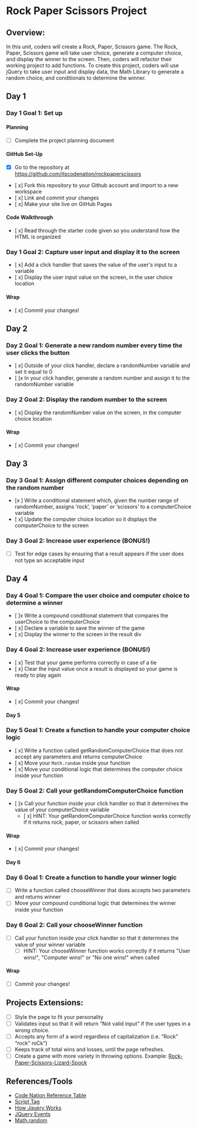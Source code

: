 # Rock Paper Scissors Project

## Overview:

In this unit, coders will create a Rock, Paper, Scissors game. The Rock, Paper, Scissors game will take user choice, generate a computer choice, and display the winner to the screen. Then, coders will refactor their working project to add functions. To create this project, coders will use jQuery to take user input and display data, the Math Library to generate a random choice, and conditionals to determine the winner.

## Day 1

### Day 1 Goal 1: Set up

#### Planning

- [ ] Complete the project planning document

#### GitHub Set-Up

- [x] Go to the repository at https://github.com/itscodenation/rockpaperscissors
- [ x] Fork this repository to your Github account and import to a new workspace
- [ x] Link and commit your changes
- [ x] Make your site live on GitHub Pages

#### Code Walkthrough

- [ x] Read through the starter code given so you understand how the HTML is organized

### Day 1 Goal 2: Capture user input and display it to the screen

- [ x] Add a click handler that saves the value of the user's input to a variable
- [ x] Display the user input value on the screen, in the user choice location

#### Wrap

- [ x] Commit your changes!

## Day 2

### Day 2 Goal 1: Generate a new random number every time the user clicks the button

- [ x] Outside of your click handler, declare a randomNumber variable and set it equal to 0
- [ ]x In your click handler, generate a random number and assign it to the randomNumber variable

### Day 2 Goal 2: Display the random number to the screen

- [ x] Display the randomNumber value on the screen, in the computer choice location

#### Wrap

- [ x] Commit your changes!

## Day 3

### Day 3 Goal 1: Assign different computer choices depending on the random number

- [x ] Write a conditional statement which, given the number range of randomNumber, assigns ‘rock’, ‘paper’ or ‘scissors’ to a computerChoice variable
- [ x] Update the computer choice location so it displays the computerChoice to the screen

### Day 3 Goal 2: Increase user experience (BONUS!)

- [ ] Test for edge cases by ensuring that a result appears if the user does not type an acceptable input

## Day 4

### Day 4 Goal 1: Compare the user choice and computer choice to determine a winner

- [ ]x Write a compound conditional statement that compares the userChoice to the computerChoice
- [ x] Declare a variable to save the winner of the game
- [ x] Display the winner to the screen in the result div

### Day 4 Goal 2: Increase user experience (BONUS!)

- [ x] Test that your game performs correctly in case of a tie
- [ x] Clear the input value once a result is displayed so your game is ready to play again

#### Wrap

- [ x] Commit your changes!

#### Day 5

### Day 5 Goal 1: Create a function to handle your computer choice logic

- [ x] Write a function called getRandomComputerChoice that does not accept any parameters and returns computerChoice
- [ x] Move your `Math.random` inside your function
- [ x] Move your conditional logic that determines the computer choice inside your function

### Day 5 Goal 2: Call your getRandomComputerChoice function

- [ ]x Call your function inside your click handler so that it determines the value of your computerChoice variable
  - [ x] HINT: Your getRandomComputerChoice function works correctly if it returns rock, paper, or scissors when called

#### Wrap

- [ x] Commit your changes!

#### Day 6

### Day 6 Goal 1: Create a function to handle your winner logic

- [ ] Write a function called chooseWinner that does accepts two parameters and returns winner
- [ ] Move your compound conditional logic that determines the winner inside your function

### Day 6 Goal 2: Call your chooseWinner function

- [ ] Call your function inside your click handler so that it determines the value of your winner variable
  - [ ] HINT: Your chooseWinner function works correctly if it returns "User wins!", "Computer wins!" or "No one wins!" when called

#### Wrap

- [ ] Commit your changes!

## Projects Extensions:

- [ ] Style the page to fit your personality
- [ ] Validates input so that it will return “Not valid input” if the user types in a wrong choice.
- [ ] Accepts any form of a word regardless of capitalization (i.e. “Rock” “rock” roCk”)
- [ ] Keeps track of total wins and losses, until the page refreshes.
- [ ] Create a game with more variety in throwing options. Example: [Rock-Paper-Scissors-Lizard-Spock](http://en.wikipedia.org/wiki/Rock-paper-scissors-lizard-Spock)

## References/Tools

- [Code Nation Reference Table]()
- [Script Tag](http://javascript.crockford.com/script.html)
- [How Jquery Works](http://learn.jquery.com/about-jquery/how-jquery-works/)
- [JQuery Events](http://api.jquery.com/category/events/)
- [Math.random](https://developer.mozilla.org/en-US/docs/Web/JavaScript/Reference/Global_Objects/Math/random)